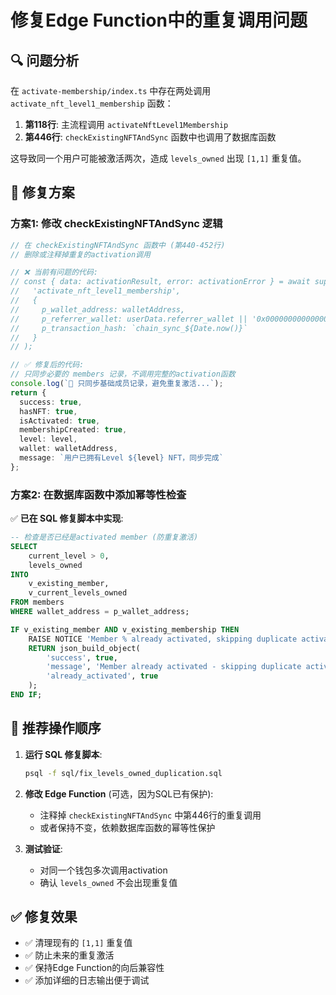 # 修复Edge Function中的重复调用问题

## 🔍 问题分析

在 `activate-membership/index.ts` 中存在两处调用 `activate_nft_level1_membership` 函数：

1. **第118行**: 主流程调用 `activateNftLevel1Membership`
2. **第446行**: `checkExistingNFTAndSync` 函数中也调用了数据库函数

这导致同一个用户可能被激活两次，造成 `levels_owned` 出现 `[1,1]` 重复值。

## 🔧 修复方案

### 方案1: 修改 checkExistingNFTAndSync 逻辑

```typescript
// 在 checkExistingNFTAndSync 函数中 (第440-452行)
// 删除或注释掉重复的activation调用

// ❌ 当前有问题的代码:
// const { data: activationResult, error: activationError } = await supabase.rpc(
//   'activate_nft_level1_membership',
//   {
//     p_wallet_address: walletAddress,
//     p_referrer_wallet: userData.referrer_wallet || '0x0000000000000000000000000000000000000001',
//     p_transaction_hash: `chain_sync_${Date.now()}`
//   }
// );

// ✅ 修复后的代码:
// 只同步必要的 members 记录，不调用完整的activation函数
console.log(`🔄 只同步基础成员记录，避免重复激活...`);
return {
  success: true,
  hasNFT: true,
  isActivated: true,
  membershipCreated: true,
  level: level,
  wallet: walletAddress,
  message: `用户已拥有Level ${level} NFT，同步完成`
};
```

### 方案2: 在数据库函数中添加幂等性检查

✅ **已在 SQL 修复脚本中实现**:

```sql
-- 检查是否已经是activated member (防重复激活)
SELECT 
    current_level > 0,
    levels_owned
INTO 
    v_existing_member,
    v_current_levels_owned
FROM members 
WHERE wallet_address = p_wallet_address;

IF v_existing_member AND v_existing_membership THEN
    RAISE NOTICE 'Member % already activated, skipping duplicate activation', p_wallet_address;
    RETURN json_build_object(
        'success', true,
        'message', 'Member already activated - skipping duplicate activation',
        'already_activated', true
    );
END IF;
```

## 🎯 推荐操作顺序

1. **运行 SQL 修复脚本**:
   ```bash
   psql -f sql/fix_levels_owned_duplication.sql
   ```

2. **修改 Edge Function** (可选，因为SQL已有保护):
   - 注释掉 `checkExistingNFTAndSync` 中第446行的重复调用
   - 或者保持不变，依赖数据库函数的幂等性保护

3. **测试验证**:
   - 对同一个钱包多次调用activation
   - 确认 `levels_owned` 不会出现重复值

## ✅ 修复效果

- ✅ 清理现有的 `[1,1]` 重复值
- ✅ 防止未来的重复激活
- ✅ 保持Edge Function的向后兼容性
- ✅ 添加详细的日志输出便于调试